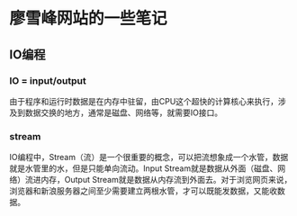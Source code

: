 # 廖雪峰网站的一些笔记

## IO编程

### IO  = input/output

由于程序和运行时数据是在内存中驻留，由CPU这个超快的计算核心来执行，涉及到数据交换的地方，通常是磁盘、网络等，就需要IO接口。

### stream

IO编程中，Stream（流）是一个很重要的概念，可以把流想象成一个水管，数据就是水管里的水，但是只能单向流动。Input Stream就是数据从外面（磁盘、网络）流进内存，Output Stream就是数据从内存流到外面去。对于浏览网页来说，浏览器和新浪服务器之间至少需要建立两根水管，才可以既能发数据，又能收数据。

